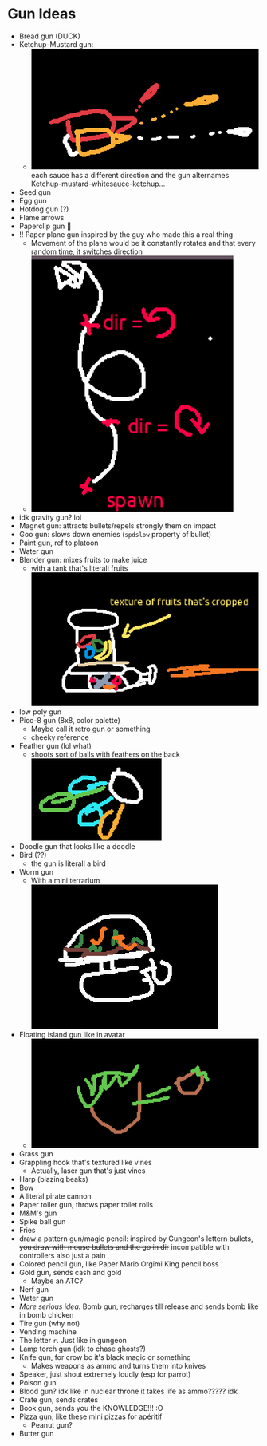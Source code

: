# Gun Ideas
- Bread gun (DUCK)
- Ketchup-Mustard gun: 
  - ![](images/Clipboard_2022-01-26-21-27-49.png)
  each sauce has a different direction and the gun alternames Ketchup-mustard-whitesauce-ketchup...
- Seed gun
- Egg gun
- Hotdog gun (?)
- Flame arrows
- Paperclip gun :paperclip:
- !! Paper plane gun inspired by the guy who made this a real thing
  - Movement of the plane would be it constantly rotates and that every random time, it switches direction 
  - ![](images/Clipboard_2022-01-26-21-42-36.png)
- idk gravity gun? lol
- Magnet gun: attracts bullets/repels strongly them on impact
- Goo gun: slows down enemies (`spdslow` property of bullet)
- Paint gun, ref to platoon
- Water gun
- Blender gun: mixes fruits to make juice
  - with a tank that's literall fruits 
  ![](images/Clipboard_2022-01-26-21-33-41.png)
- low poly gun
- Pico-8 gun (8x8, color palette)
  - Maybe call it retro gun or something
  - cheeky reference
- Feather gun (lol what)
  - shoots sort of balls with feathers on the back
  ![](images/Clipboard_2022-01-26-21-37-29.png)
- Doodle gun that looks like a doodle
- Bird (??) 
  - the gun is literall a bird
- Worm gun
  - With a mini terrarium
  ![](images/Clipboard_2022-01-26-21-38-41.png)
- Floating island gun like in avatar
  - ![](images/Clipboard_2022-01-26-21-39-22.png)
- Grass gun
- Grappling hook that's textured like vines
  - Actually, laser gun that's just vines
- Harp (blazing beaks)
- Bow
- A literal pirate cannon
- Paper toiler gun, throws paper toilet rolls
- M&M's gun
- Spike ball gun
- Fries
- ~~draw a pattern gun/magic pencil: inspired by Gungeon's lettern bullets, you draw with mouse bullets and the go in dir~~ incompatible with controllers also just a pain
- Colored pencil gun, like Paper Mario Orgimi King pencil boss
- Gold gun, sends cash and gold
  - Maybe an ATC?
- Nerf gun
- Water gun
- _More serious idea:_ Bomb gun, recharges till release and sends bomb like in bomb chicken
- Tire gun (why not)
- Vending machine
- The letter `r`. Just like in gungeon
- Lamp torch gun (idk to chase ghosts?)
- Knife gun, for crow bc it's black magic or something
  - Makes weapons as ammo and turns them into knives
- Speaker, just shout extremely loudly (esp for parrot)
- Poison gun
- Blood gun? idk like in nuclear throne it takes life as ammo????? idk
- Crate gun, sends crates
- Book gun, sends you the KNOWLEDGE!!! :O
- Pizza gun, like these mini pizzas for apéritif
  - Peanut gun?
- Butter gun